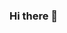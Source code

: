 ### Hi there 👋

<!--
**Rodrigaumm/Rodrigaumm** is a ✨ _special_ ✨ repository because its `README.md` (this file) appears on your GitHub profile.

## Top languages:

[![Top github reoo's languagens](https://github-readme-stats.vercel.app/api/top-langs/?username=Rodrigaumm&theme=radical)](https://github.com/anuraghazra/github-readme-stats)
